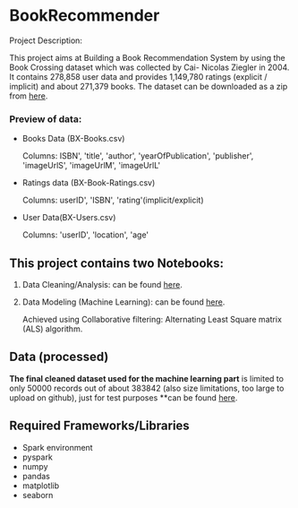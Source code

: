 # BookRecommender

Project Description:

This project aims at Building a Book Recommendation System by using the Book Crossing dataset which was collected by Cai-   Nicolas Ziegler in 2004. It contains 278,858 user data and provides 1,149,780 ratings (explicit / implicit) and about     271,379 books. 
The dataset can be downloaded as a zip from [here](http://www2.informatik.uni-freiburg.de/~cziegler/BX/).

### Preview of data:
* Books Data (BX-Books.csv) 

  Columns: ISBN', 'title', 'author', 'yearOfPublication', 'publisher', 'imageUrlS', 'imageUrlM', 'imageUrlL'

* Ratings data (BX-Book-Ratings.csv)

  Columns: userID', 'ISBN', 'rating'(implicit/explicit)

* User Data(BX-Users.csv)

  Columns: 'userID', 'location', 'age' 


## This project contains two Notebooks:
1. Data Cleaning/Analysis: can be found [here](https://github.com/emilianaambo/BookRecommender/blob/master/notebooks/1%20Data%20Analysis_Cleaning%20Book%20Recommendation.ipynb).

2. Data Modeling (Machine Learning): can be found [here](https://github.com/emilianaambo/BookRecommender/blob/master/notebooks/2%20Machine%20Learning%20Book%20Recommendation.ipynb).

   Achieved using Collaborative filtering: Alternating Least Square matrix (ALS) algorithm.
 
## Data (processed)
**The final cleaned dataset used for the machine learning part** is limited to only 50000 records out of about 383842 (also size limitations, too large to upload on github), just for  test purposes **can be found [here](https://github.com/emilianaambo/BookRecommender/tree/master/data.csv).


## Required Frameworks/Libraries
* Spark environment
* pyspark
* numpy
* pandas
* matplotlib
* seaborn

